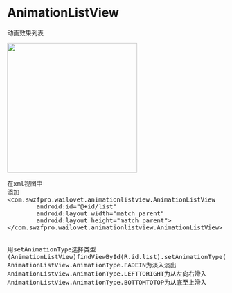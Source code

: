 # AnimationListView
动画效果列表

<img width="300" src="https://raw.githubusercontent.com/wailovet/AnimationListView/master/0.gif"/>


<pre>
在xml视图中
添加   
&lt;com.swzfpro.wailovet.animationlistview.AnimationListView
        android:id="@+id/list"
        android:layout_width="match_parent"
        android:layout_height="match_parent"&gt;
&lt;/com.swzfpro.wailovet.animationlistview.AnimationListView&gt;


用setAnimationType选择类型
(AnimationListView)findViewById(R.id.list).setAnimationType(AnimationListView.AnimationType.FADEIN);
AnimationListView.AnimationType.FADEIN为淡入淡出
AnimationListView.AnimationType.LEFTTORIGHT为从左向右滑入
AnimationListView.AnimationType.BOTTOMTOTOP为从底至上滑入
</pre>
